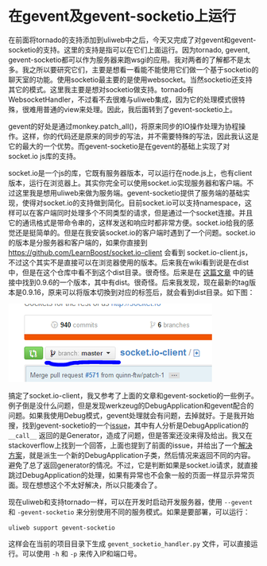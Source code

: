 # 在gevent及gevent-socketio上运行

在前面将tornado的支持添加到uliweb中之后，今天又完成了对gevent和gevent-socketio的支持。这里的支持是指可以在它们上面运行。因为tornado, gevent, gevent-socketio都可以作为服务器来跑wsgi的应用。我对两者的了解都不是太多。我之所以要研究它们，主要是想看一看能不能使用它们做一个基于socketio的聊天室的功能。使用socketio最主要的是使用websocket。当然socketio还支持其它的模式。这里我主要是想对socketio做支持。tornado有WebsocketHandler，不过看不去很难与uliweb集成，因为它的处理模式很特殊，很难用普通的view来处理。因此，我后面转到了gevent-socketio上。

gevent的好处是通过monkey.patch_all()，将原来同步的IO操作处理为协程操作。这样，你的代码还是原来的同步的写法，并不需要特殊的写法，因此我认这是它的最大的一个优势。而gevent-socketio是在gevent的基础上实现了对socket.io js库的支持。

socket.io是一个js的库，它既有服务器版本，可以运行在node.js上，也有client版本，运行在浏览器上。其实你完全可以使用socket.io实现服务器和客户端。不过这里我是想用uliweb来做为服务端。gevent-socketio提供了服务端的基础实现，使得对socket.io的支持做到简化。目前socket.io可以支持namespace，这样可以在客户端同时处理多个不同类型的请求，但是通过一个socket连接。并且它的通讯格式是带命令串的，这样发送和响应时都非常方便。socket.io给我的感觉还是挺简单的。但是在我安装socket.io的客户端时遇到了一个问题。socket.io的版本是分服务器和客户端的，如果你直接到 https://github.com/LearnBoost/socket.io-client 会看到 socket.io-client.js，不过这个其实不是直接可以在浏览器使用的版本。后来我在wiki看到说是在dist中，但是在这个仓库中看不到这个dist目录。很奇怪。后来是在 [这篇文章](http://blog.pythonisito.com/2012/07/realtime-web-chat-with-socketio-and.html) 中的链接中找到0.9.6的一个版本，其中有dist。很奇怪。后来我发现，现在最新的tag版本是0.9.16，原来可以将版本切換到对应的标签后，就会看到dist目录。如下图：

![在此输入图片描述](../_static/gevent_01.png)

搞定了socket.io-client，我又参考了上面的文章和gevent-socketio的一些例子。例子倒是没什么问题，但是发现werkzeug的DebugApplication和gevent配合的问题。如果我使用Debug模式，gevent处理就会有问题，去掉就好。于是我开始搜，找到gevent-socketio的一个[issue][2]，其中有人分析是DebugApplication的 `__call__` 返回的是Generator，造成了问题，但是答案还没来得及给出。我又在stackoverflow上找到一个回答，上面也提到了前面的issue，并给出了一个[解决方案][3]，就是派生一个新的DebugApplication子类，然后情况来返回不同的内容。避免了总了返回generator的情况。不过，它是判断如果是socket.io请求，就直接跳过DebugApplication的处理，如果有异常也不会象一般的页面一样显示异常页面。现在想想这个不太好解决，所以只能凑合了。

现在uliweb和支持tornado一样，可以在开发时启动开发服务器，使用 `--gevent` 和 `-gevent-socketio` 来分别使用不同的服务模式。如果是要部署，可以运行：

    uliweb support gevent-socketio

这样会在当前的项目目录下生成 `gevent_socketio_handler.py` 文件，可以直接运行。可以使用 `-h` 和 `-p` 来传入IP和端口号。

  [2]: https://github.com/abourget/gevent-socketio/issues/114
  [3]: http://stackoverflow.com/questions/18319345/gevent-socketio-not-using-my-app-route-endpoint-for-socketio
